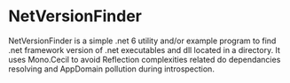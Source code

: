 ﻿NetVersionFinder
================

NetVersionFinder is a simple .net 6 utility and/or example program to find .net framework version of .net executables and dll located in a directory.
It uses Mono.Cecil to avoid Reflection complexities related do dependancies resolving and AppDomain pollution during introspection.

